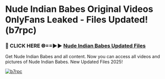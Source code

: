 # Nude Indian Babes Original Videos 0nlyFans Leaked - Files Updated! (b7rpc)

<h3>🔴 CLICK HERE 🌐==►► <a href="https://tinyurl.com/4mcuefdz" rel="nofollow">Nude Indian Babes Updated Files</a></h3>

Get Nude Indian Babes and all content. Now you can access all videos and pictures of Nude Indian Babes. New Updated Files 2025!

[![b7rpc](https://i.imgur.com/StAQSOY.gif)](https://tinyurl.com/4mcuefdz)
